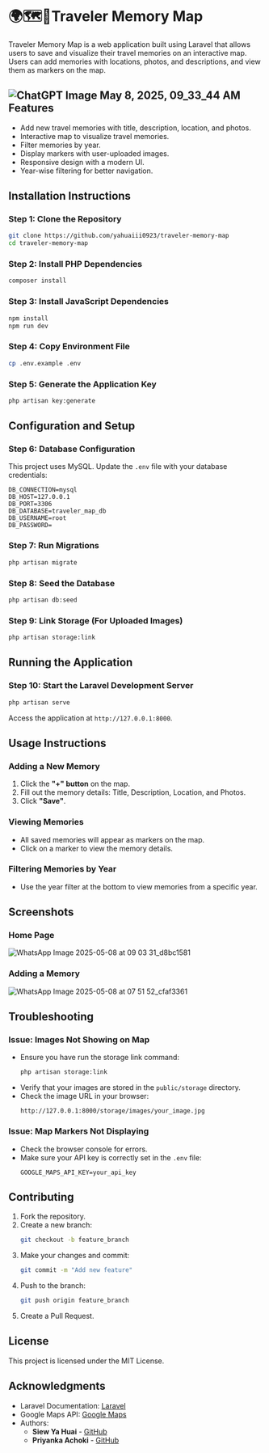 # 🌍🗺️📖Traveler Memory Map

Traveler Memory Map is a web application built using Laravel that allows users to save and visualize their travel memories on an interactive map. 
Users can add memories with locations, photos, and descriptions, and view them as markers on the map.

## ![ChatGPT Image May 8, 2025, 09_33_44 AM](https://github.com/user-attachments/assets/d6849d2b-7bdc-4c8c-b718-29f7646c827f)Features

- Add new travel memories with title, description, location, and photos.
- Interactive map to visualize travel memories.
- Filter memories by year.
- Display markers with user-uploaded images.
- Responsive design with a modern UI.
- Year-wise filtering for better navigation.

## Installation Instructions

### Step 1: Clone the Repository
```bash
git clone https://github.com/yahuaiii0923/traveler-memory-map
cd traveler-memory-map
```

### Step 2: Install PHP Dependencies
```bash
composer install
```

### Step 3: Install JavaScript Dependencies
```bash
npm install
npm run dev
```

### Step 4: Copy Environment File
```bash
cp .env.example .env
```

### Step 5: Generate the Application Key
```bash
php artisan key:generate
```

## Configuration and Setup

### Step 6: Database Configuration
This project uses MySQL. Update the `.env` file with your database credentials:
```
DB_CONNECTION=mysql
DB_HOST=127.0.0.1
DB_PORT=3306
DB_DATABASE=traveler_map_db
DB_USERNAME=root
DB_PASSWORD=
```

### Step 7: Run Migrations
```bash
php artisan migrate
```

### Step 8: Seed the Database
```bash
php artisan db:seed
```

### Step 9: Link Storage (For Uploaded Images)
```bash
php artisan storage:link
```

## Running the Application

### Step 10: Start the Laravel Development Server
```bash
php artisan serve
```
Access the application at `http://127.0.0.1:8000`.

## Usage Instructions

### Adding a New Memory
1. Click the **"+" button** on the map.
2. Fill out the memory details: Title, Description, Location, and Photos.
3. Click **"Save"**.

### Viewing Memories
- All saved memories will appear as markers on the map.
- Click on a marker to view the memory details.

### Filtering Memories by Year
- Use the year filter at the bottom to view memories from a specific year.

## Screenshots

### Home Page
![WhatsApp Image 2025-05-08 at 09 03 31_d8bc1581](https://github.com/user-attachments/assets/91a7212e-0930-498b-884c-c9e695fcc234)


### Adding a Memory
![WhatsApp Image 2025-05-08 at 07 51 52_cfaf3361](https://github.com/user-attachments/assets/c3962163-6c08-400f-92ba-202490f70657)


## Troubleshooting

### Issue: Images Not Showing on Map
- Ensure you have run the storage link command:
  ```bash
  php artisan storage:link
  ```
- Verify that your images are stored in the `public/storage` directory.
- Check the image URL in your browser:
  ```
  http://127.0.0.1:8000/storage/images/your_image.jpg
  ```

### Issue: Map Markers Not Displaying
- Check the browser console for errors.
- Make sure your API key is correctly set in the `.env` file:
  ```
  GOOGLE_MAPS_API_KEY=your_api_key
  ```

## Contributing

1. Fork the repository.
2. Create a new branch:
   ```bash
   git checkout -b feature_branch
   ```
3. Make your changes and commit:
   ```bash
   git commit -m "Add new feature"
   ```
4. Push to the branch:
   ```bash
   git push origin feature_branch
   ```
5. Create a Pull Request.

## License

This project is licensed under the MIT License.

## Acknowledgments

- Laravel Documentation: [Laravel](https://laravel.com/)
- Google Maps API: [Google Maps](https://developers.google.com/maps)
- Authors:
  - **Siew Ya Huai** - [GitHub](https://github.com/yahuaiii0923)
  - **Priyanka Achoki** - [GitHub](https://github.com/Priachoki)
